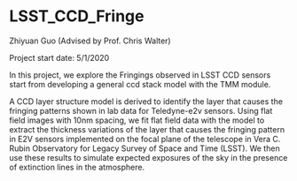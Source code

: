# LSST_CCD_Fringe

Zhiyuan Guo (Advised by Prof. Chris Walter)

Project start date: 5/1/2020

In this project, we explore the Fringings observed in LSST CCD sensors start from developing a general ccd stack model with the TMM module.

A CCD layer structure model is derived to identify the layer that causes the fringing patterns shown in lab data for Teledyne-e2v sensors. Using flat field images with 10nm spacing, we fit flat field data with the model to extract the thickness variations of the layer that causes the fringing pattern in E2V sensors implemented on the focal plane of the telescope in  Vera C. Rubin Observatory for Legacy Survey of Space and Time (LSST). We then use these results to simulate expected exposures of the sky in the presence of extinction lines in the atmosphere.
